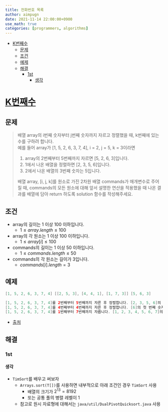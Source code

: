 ```yaml
---
title: 전화번호 목록
author: aimpugn
date: 2021-11-14 22:00:00+0900
use_math: true
categories: [programmers, algorithms]
---
```


- [K번째수](#k번째수)
  - [문제](#문제)
  - [조건](#조건)
  - [예제](#예제)
  - [해결](#해결)
    - [1st](#1st)
      - [생각](#생각)

# [K번째수](https://programmers.co.kr/learn/courses/30/lessons/42748)

## 문제

> 배열 array의 i번째 숫자부터 j번째 숫자까지 자르고 정렬했을 때, k번째에 있는 수를 구하려 합니다.  
> 예를 들어 array가 [1, 5, 2, 6, 3, 7, 4], i = 2, j = 5, k = 3이라면  
>
> 1. array의 2번째부터 5번째까지 자르면 [5, 2, 6, 3]입니다.  
> 2. 1에서 나온 배열을 정렬하면 [2, 3, 5, 6]입니다.  
> 3. 2에서 나온 배열의 3번째 숫자는 5입니다.  
>
> 배열 array, [i, j, k]를 원소로 가진 2차원 배열 commands가 매개변수로 주어질 때, commands의 모든 원소에 대해 앞서 설명한 연산을 적용했을 때 나온 결과를 배열에 담아 return 하도록 solution 함수를 작성해주세요.

## 조건

- array의 길이는 1 이상 100 이하입니다.
  - $1 \le array.length \le 100$
- array의 각 원소는 1 이상 100 이하입니다.
  - $1 \le array[i] \le 100$
- commands의 길이는 1 이상 50 이하입니다.
  - $1 \le commands.length \le 50$
- commands의 각 원소는 길이가 3입니다.
  - $commands[i].length = 3$

## 예제

```java
[1, 5, 2, 6, 3, 7, 4] [[2, 5, 3], [4, 4, 1], [1, 7, 3]] [5, 6, 3]

[1, 5, 2, 6, 3, 7, 4]를 2번째부터 5번째까지 자른 후 정렬합니다. [2, 3, 5, 6]의 세 번째 숫자는 5입니다.
[1, 5, 2, 6, 3, 7, 4]를 4번째부터 4번째까지 자른 후 정렬합니다. [6]의 첫 번째 숫자는 6입니다.
[1, 5, 2, 6, 3, 7, 4]를 1번째부터 7번째까지 자릅니다. [1, 2, 3, 4, 5, 6, 7]의 세 번째 숫자는 3입니다.
```

- [출처](https://neerc.ifmo.ru/subregions/northern.html)

## 해결

### 1st

#### 생각

- `TimSort`를 배우고 써보자
  - `Arrays.sort(T[])`를 사용하면 내부적으로 아래 조건인 경우 `TimSort` 사용
    - 배열의 크기가 $2^{13}=8192$
    - 또는 공통 풀의 병렬 레벨이 1
  - 참고로 원시 자료형에 대해서는 `java/util/DualPivotQuicksort.java` 사용
